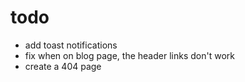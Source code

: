 

# todo 
 
* add toast notifications 
* fix when on blog page, the header links don't work
* create a 404 page